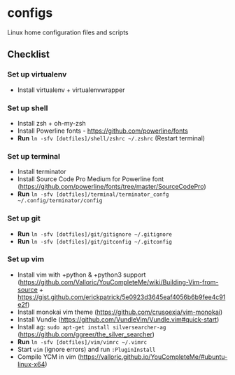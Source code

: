 configs
=======

Linux home configuration files and scripts

## Checklist

### Set up virtualenv
- Install virtualenv + virtualenvwrapper

### Set up shell
- Install zsh + oh-my-zsh
- Install Powerline fonts - https://github.com/powerline/fonts
- **Run** `ln -sfv [dotfiles]/shell/zshrc ~/.zshrc` (Restart terminal)

### Set up terminal
- Install terminator
- Install Source Code Pro Medium for Powerline font (https://github.com/powerline/fonts/tree/master/SourceCodePro)
- **Run** `ln -sfv [dotfiles]/terminal/terminator_confg ~/.config/terminator/config`

### Set up git
- **Run** `ln -sfv [dotfiles]/git/gitignore ~/.gitignore`
- **Run** `ln -sfv [dotfiles]/git/gitconfig ~/.gitconfig`

### Set up vim
- Install vim with +python & +python3 support (https://github.com/Valloric/YouCompleteMe/wiki/Building-Vim-from-source + https://gist.github.com/erickpatrick/5e0923d3645eaf4056b6b9fee4c91e2f)
- Install monokai vim theme (https://github.com/crusoexia/vim-monokai)
- Install Vundle (https://github.com/VundleVim/Vundle.vim#quick-start)
- Install ag: `sudo apt-get install silversearcher-ag` (https://github.com/ggreer/the_silver_searcher)
- **Run** `ln -sfv [dotfiles]/vim/vimrc ~/.vimrc`
- Start `vim` (ignore errors) and run `:PluginInstall`
- Compile YCM in vim (https://valloric.github.io/YouCompleteMe/#ubuntu-linux-x64)
